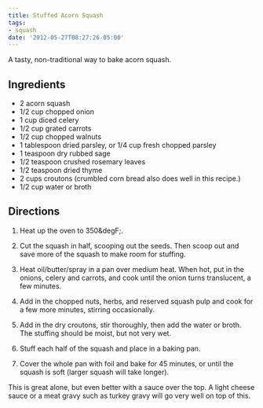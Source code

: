 ```yaml
---
title: Stuffed Acorn Squash
tags:
- squash
date: '2012-05-27T08:27:26-05:00'
---
```

A tasty, non-traditional way to bake acorn squash.

## Ingredients
* 2 acorn squash
* 1/2 cup chopped onion
* 1 cup diced celery
* 1/2 cup grated carrots
* 1/2 cup chopped walnuts
* 1 tablespoon dried parsley, or 1/4 cup fresh chopped parsley
* 1 teaspoon dry rubbed sage
* 1/2 teaspoon crushed rosemary leaves
* 1/2 teaspoon dried thyme
* 2 cups croutons (crumbled corn bread also does well in this recipe.)
* 1/2 cup water or broth


## Directions

1.  Heat up the oven to 350&degF;.

1.  Cut the squash in half, scooping out the seeds. Then scoop out and save more of the squash to make room for stuffing.

1.  Heat oil/butter/spray in a pan over medium heat. When hot, put in the onions, celery and carrots, and cook until the onion turns translucent, a few minutes.

1.  Add in the chopped nuts, herbs, and reserved squash pulp and cook for a few more minutes, stirring occasionally.

1.  Add in the dry croutons, stir thoroughly, then add the water or broth. The stuffing should be moist, but not very wet.

1.  Stuff each half of the squash and place in a baking pan.

1.  Cover the whole pan with foil and bake for 45 minutes, or until the squash is soft (larger squash will take longer).


This is great alone, but even better with a sauce over the top. A light cheese sauce or a meat gravy such as turkey gravy will go very well on top of this.
